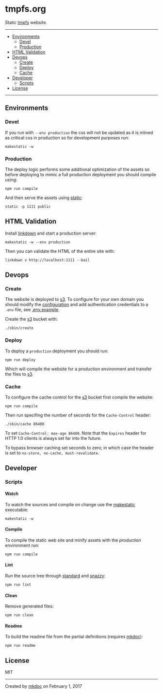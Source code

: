 # tmpfs.org

Static [tmpfs][] website.

---

- [Environments](#environments)
  - [Devel](#devel)
  - [Production](#production)
- [HTML Validation](#html-validation)
- [Devops](#devops)
  - [Create](#create)
  - [Deploy](#deploy)
  - [Cache](#cache)
- [Developer](#developer)
  - [Scripts](#scripts)
- [License](#license)

---

## Environments

### Devel

If you run with `--env production` the css will not be updated as it is inlined as critical css in production so for development purposes run:

```
makestatic -w
```

### Production

The deploy logic performs some additional optimization of the assets so before deploying to mimic a full production deployment you should compile using:

```
npm run compile
```

And then serve the assets using [static][]:

```
static -p 1111 public
```

## HTML Validation

Install [linkdown][] and start a production server:

```
makestatic -w --env production
```

Then you can validate the HTML of the entire site with:

```
linkdown v http://localhost:1111 --bail
```

## Devops

### Create

The website is deployed to [s3][]. To configure for your own domain you should modify the [configuration](/sbin/config.js) and add authentication credentials to a `.env` file, see [.env.example](/.env.example).

Create the [s3][] bucket with:

```
./sbin/create
```

### Deploy

To deploy a `production` deployment you should run:

```
npm run deploy
```

Which will compile the website for a production environment and transfer the files to [s3][].

### Cache

To configure the cache control for the [s3][] bucket first compile the website:

```
npm run compile
```

Then run specifing the number of seconds for the `Cache-Control` header:

```
./sbin/cache 86400
```

To set `Cache-Control: max-age 86400`. Note that the `Expires` header for HTTP 1.0 clients is always set far into the future.

To bypass browser caching set seconds to zero; in which case the header is set to `no-store, no-cache, must-revalidate`.

## Developer

### Scripts

#### Watch

To watch the sources and compile on change use the [makestatic][] executable:

```
makestatic -w
```

#### Compile

To compile the static web site and minify assets with the *production* environment run:

```
npm run compile
```

#### Lint

Run the source tree through [standard][] and [snazzy][]:

```
npm run lint
```

#### Clean

Remove generated files:

```
npm run clean
```

#### Readme

To build the readme file from the partial definitions (requires [mkdoc][]):

```
npm run readme
```

## License

MIT

---

Created by [mkdoc](https://github.com/mkdoc/mkdoc) on February 1, 2017

[tmpfs]: https://tmpfs.org
[s3]: https://aws.amazon.com/s3/
[node]: https://nodejs.org
[makestatic]: https://github.com/makestatic/compiler
[standard]: https://github.com/feross/standard
[snazzy]: https://github.com/feross/snazzy
[mkdoc]: https://github.com/mkdoc/mkdoc
[linkdown]: https://github.com/tmpfs/linkdown
[static]: https://github.com/cloudhead/node-static

